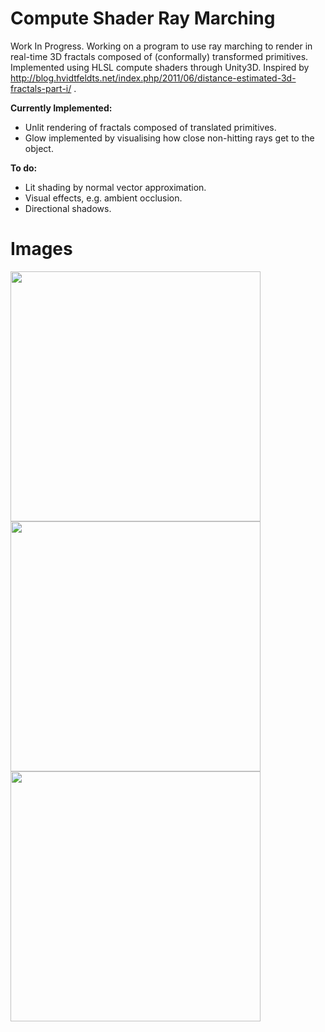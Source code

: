 # Compute Shader Ray Marching
Work In Progress. Working on a program to use ray marching to render in real-time 3D fractals composed of (conformally) transformed primitives. Implemented using HLSL compute shaders through Unity3D. Inspired by http://blog.hvidtfeldts.net/index.php/2011/06/distance-estimated-3d-fractals-part-i/ .

**Currently Implemented:**
- Unlit rendering of fractals composed of translated primitives.
- Glow implemented by visualising how close non-hitting rays get to the object.

**To do:**
- Lit shading by normal vector approximation.
- Visual effects, e.g. ambient occlusion.
- Directional shadows.

# Images

<img src="https://raw.github.com/akoreman/WIP-Compute-Shader-Ray-Marching/main/images/Spheres.PNG" width="400">  

<img src="https://raw.github.com/akoreman/WIP-Compute-Shader-Ray-Marching/main/images/Tetra.PNG" width="400">  

<img src="https://raw.github.com/akoreman/WIP-Compute-Shader-Ray-Marching/main/images/MengerSponge.PNG" width="400">  
